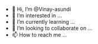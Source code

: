 - 👋 Hi, I’m @Vinay-asundi
- 👀 I’m interested in ...
- 🌱 I’m currently learning ...
- 💞️ I’m looking to collaborate on ...
- 📫 How to reach me ...

<!---
Vinay-asundi/Vinay-asundi is a ✨ special ✨ repository because its `README.md` (this file) appears on your GitHub profile.
You can click the Preview link to take a look at your changes.
--->
